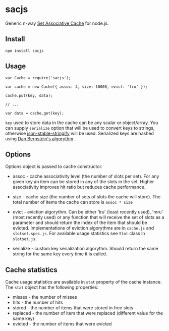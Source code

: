 # sacjs
Generic n-way [Set Associative Cache](http://www.cs.umd.edu/class/sum2003/cmsc311/Notes/Memory/set.html) for node.js.


## Install

```
npm install sacjs
```

## Usage

```
var Cache = require('sacjs');

var cache = new Cache({ assoc: 4, size: 10000, evict: 'lru' });

cache.put(key, data);

// ...

var data = cache.get(key);
```

`key` used to store data in the cache can be any scalar or object/array. You can supply `serialize` option that will be used to convert keys to strings, otherwise [json-stable-stringify](https://github.com/substack/json-stable-stringify) will be used. Serialized keys are hashed using [Dan Bernstein's algorythm](http://www.cse.yorku.ca/~oz/hash.html#djb2).


## Options

Options object is passed to cache constructor.

- assoc - cache associativity level (the number of slots per set). For any given key an item can be stored in any of the slots in the set. Higher associativity improves hit ratio but reduces cache performance.

- size - cache size (the number of sets of slots the cache will store). The total number of items the cache can store is `assoc * size`

- evict - eviction algorythm. Can be either 'lru' (least recently used), 'mru' (most recently used) or any function that will receive the set of slots as a parameter and should return the index of the item that should be evicted. Implementations of eviction algorythms are in `cache.js` and `slotset.spec.js`. For available usage statistics see `Slot` class in `slotset.js`.

- serialize - custom key serialization algorythm. Should return the same string for the same key every time it is called.


## Cache statistics

Cache usage statistics are available in `stat` property of the cache instance. The `stat` object has the following properties:

- misses - the number of misses
- hits - the number of hits
- stored - the number of items that were stored in free slots
- replaced - the number of item that were replaced (different value for the same key)
- evicted - the number of items that were evicted
